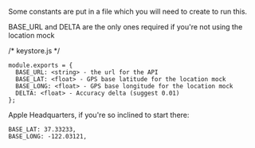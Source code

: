 Some constants are put in a file which you will need to create to run this.

BASE_URL and DELTA are the only ones required if you're not using the location mock

/* keystore.js */
```
module.exports = {  
  BASE_URL: <string> - the url for the API
  BASE_LAT: <float> - GPS base latitude for the location mock
  BASE_LONG: <float> - GPS base longitude for the location mock
  DELTA: <float> - Accuracy delta (suggest 0.01)
};
```

Apple Headquarters, if you're so inclined to start there:
  ```
  BASE_LAT: 37.33233,
  BASE_LONG: -122.03121,
```